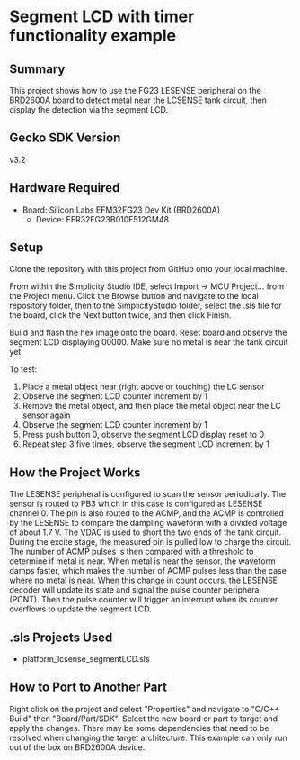 # Segment LCD with timer functionality example

## Summary
This project shows how to use the FG23 LESENSE peripheral on the BRD2600A board to detect
metal near the LCSENSE tank circuit, then display the detection via the segment LCD.

## Gecko SDK Version
v3.2

## Hardware Required

* Board:  Silicon Labs EFM32FG23 Dev Kit (BRD2600A)
	* Device: EFR32FG23B010F512GM48

## Setup
Clone the repository with this project from GitHub onto your local machine.

From within the Simplicity Studio IDE, select Import -> MCU Project... from the 
Project menu. Click the Browse button and navigate to the local repository 
folder, then to the SimplicityStudio folder, select the .sls file for the 
board, click the Next button twice, and then click Finish.

Build and flash the hex image onto the board. Reset board and observe the
segment LCD displaying 00000. Make sure no metal is near the tank circuit yet

To test:
1. Place a metal object near (right above or touching) the LC sensor
2. Observe the segment LCD counter increment by 1
3. Remove the metal object, and then place the metal object near the LC sensor again
4. Observe the segment LCD counter increment by 1
5. Press push button 0, observe the segment LCD display reset to 0
6. Repeat step 3 five times, observe the segment LCD increment by 1

## How the Project Works
The LESENSE peripheral is configured to scan the sensor periodically. The sensor is routed to
PB3 which in this case is configured as LESENSE channel 0. The pin is also routed to the ACMP, 
and the ACMP is controlled by the LESENSE to compare the dampling waveform with a divided
voltage of about 1.7 V. The VDAC is used to short the two ends of the tank circuit. 
During the excite stage, the measured pin is pulled low to charge the circuit.
The number of ACMP pulses is then compared with a threshold to determine if metal is near.
When metal is near the sensor, the waveform damps faster, which makes the number of ACMP
pulses less than the case where no metal is near. When this change in count occurs, the LESENSE 
decoder will update its state and signal the pulse counter peripheral (PCNT). 
Then the pulse counter will trigger an interrupt when its counter overflows to update the segment LCD.

## .sls Projects Used
* platform_lcsense_segmentLCD.sls

## How to Port to Another Part
Right click on the project and select "Properties" and navigate to "C/C++ 
Build" then "Board/Part/SDK". Select the new board or part to target and apply 
the changes. There may be some dependencies that need to be resolved when 
changing the target architecture. This example can only run out of the box on
BRD2600A device.